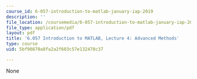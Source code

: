 ```yaml
---
course_id: 6-057-introduction-to-matlab-january-iap-2019
description: ''
file_location: /coursemedia/6-057-introduction-to-matlab-january-iap-2019/5bf90870a8fa2a2f603c57e132470c37_MIT6_057IAP19_lec4.pdf
file_type: application/pdf
layout: pdf
title: '6.057 Introduction to MATLAB, Lecture 4: Advanced Methods'
type: course
uid: 5bf90870a8fa2a2f603c57e132470c37

---
```

None